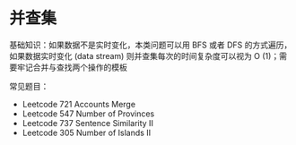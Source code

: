 # 并查集
基础知识：如果数据不是实时变化，本类问题可以用 BFS 或者 DFS 的方式遍历，如果数据实时变化 (data stream) 则并查集每次的时间复杂度可以视为 O (1)；需要牢记合并与查找两个操作的模板

常见题目：
- Leetcode 721 Accounts Merge
- Leetcode 547 Number of Provinces
- Leetcode 737 Sentence Similarity II
- Leetcode 305 Number of Islands II